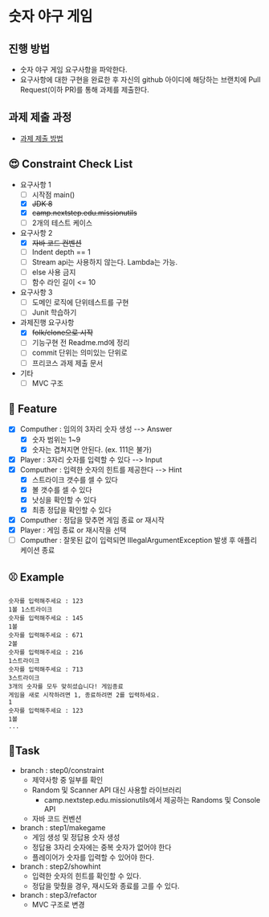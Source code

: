 # 숫자 야구 게임
## 진행 방법
* 숫자 야구 게임 요구사항을 파악한다.
* 요구사항에 대한 구현을 완료한 후 자신의 github 아이디에 해당하는 브랜치에 Pull Request(이하 PR)를 통해 과제를 제출한다.

## 과제 제출 과정
* [과제 제출 방법](https://github.com/next-step/nextstep-docs/tree/master/precourse)

## 😍 Constraint Check List
* 요구사항 1
  * [ ] 시작점 main()
  * [x] ~~JDK 8~~
  * [x] ~~camp.nextstep.edu.missionutils~~
  * [ ] 2개의 테스트 케이스
* 요구사항 2
  * [x] ~~자바 코드 컨벤션~~
  * [ ] Indent depth == 1
  * [ ] Stream api는 사용하지 않는다. Lambda는 가능.
  * [ ] else 사용 금지
  * [ ] 함수 라인 길이 <= 10
* 요구사항 3
  * [ ] 도메인 로직에 단위테스트를 구현
  * [ ] Junit 학습하기
* 과제진행 요구사항
  * [x] ~~folk/clone으로 시작~~
  * [ ] 기능구현 전 Readme.md에 정리
  * [ ] commit 단위는 의미있는 단위로
  * [ ] 프리코스 과제 제출 문서
* 기타
  * [ ] MVC 구조

## 🍔 Feature
* [x] Computher : 임의의 3자리 숫자 생성 --> Answer
  * [x] 숫자 범위는 1~9
  * [x] 숫자는 겹쳐지면 안된다. (ex. 111은 불가)
* [x] Player : 3자리 숫자를 입력할 수 있다 --> Input
* [x] Computher : 입력한 숫자의 힌트를 제공한다 --> Hint
  * [x] 스트라이크 갯수를 셀 수 있다
  * [x] 볼 갯수를 셀 수 있다
  * [x] 낫싱을 확인할 수 있다
  * [x] 최종 정답을 확인할 수 있다
* [x] Computher : 정답을 맞추면 게임 종료 or 재시작
* [x] Player : 게임 종료 or 재시작을 선택
* [ ] Computher : 잘못된 값이 입력되면 IllegalArgumentException 발생 후 애플리케이션 종료

## ⚾️ Example
```
숫자를 입력해주세요 : 123
1볼 1스트라이크
숫자를 입력해주세요 : 145
1볼
숫자를 입력해주세요 : 671
2볼
숫자를 입력해주세요 : 216
1스트라이크
숫자를 입력해주세요 : 713
3스트라이크
3개의 숫자를 모두 맞히셨습니다! 게임종료
게임을 새로 시작하려면 1, 종료하려면 2를 입력하세요.
1
숫자를 입력해주세요 : 123
1볼
...
```

## 🐯Task
* branch : step0/constraint
  * 제약사항 중 일부를 확인
  * Random 및 Scanner API 대신 사용할 라이브러리
    * camp.nextstep.edu.missionutils에서 제공하는 Randoms 및 Console API
  * 자바 코드 컨벤션
* branch : step1/makegame
  * 게임 생성 및 정답용 숫자 생성
  * 정답용 3자리 숫자에는 중복 숫자가 없어야 한다
  * 플레이어가 숫자를 입력할 수 있어야 한다.
* branch : step2/showhint
  * 입력한 숫자의 힌트를 확인할 수 있다.
  * 정답을 맞췄을 경우, 재시도와 종료를 고를 수 있다.
* branch : step3/refactor
  * MVC 구조로 변경
